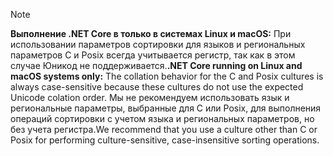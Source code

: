 > [!NOTE]
> <span data-ttu-id="051b1-101">**Выполнение .NET Core в только в системах Linux и macOS:** При использовании параметров сортировки для языков и региональных параметров C и Posix всегда учитывается регистр, так как в этом случае Юникод не поддерживается.</span><span class="sxs-lookup"><span data-stu-id="051b1-101">**.NET Core running on Linux and macOS systems only:** The collation behavior for the C and Posix cultures is always case-sensitive because these cultures do not use the expected Unicode colation order.</span></span> <span data-ttu-id="051b1-102">Мы не рекомендуем использовать язык и региональные параметры, выбранные для C или Posix, для выполнения операций сортировки с учетом языка и региональных параметров, но без учета регистра.</span><span class="sxs-lookup"><span data-stu-id="051b1-102">We recommend that you use a culture other than C or Posix for performing culture-sensitive, case-insensitive sorting operations.</span></span>  